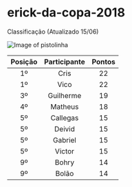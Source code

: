 # erick-da-copa-2018


Classificação (Atualizado 15/06)

![Image of pistolinha](https://mhmcdn.ynvolve.net/?w=750&h=450&quality=100&clipping=landscape&url=//manualdohomemmoderno.com.br/files/2018/06/canarinho-pistola-2.jpg&hash=7f6edc49001a3e9253b2fadda408e1719063b87e87407c32ed88525aca2c8318)


| Posição | Participante | Pontos | 
| :----: | :----: | :----: | 
| 1º | Cris | 22 |
| 1º | Vico | 22 |
| 3º | Guilherme | 19 |
| 4º | Matheus | 18 |
| 5º | Callegas | 15 |
| 5º | Deivid | 15 |
| 5º | Gabriel | 15 |
| 5º | Victor | 15 |
| 9º | Bohry | 14 |
| 9º | Bolão | 14 |


